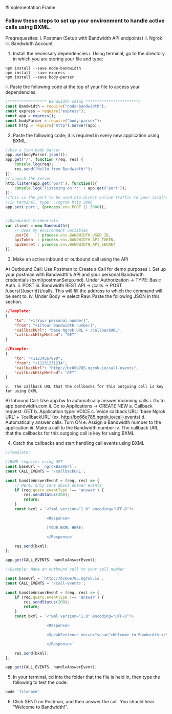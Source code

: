 #Implementation Frame

### Follow these steps to set up your environment to handle active calls using BXML.

Preqrequesites:
i. Postman (Setup with Bandwidth API endpoints)
ii. Ngrok
iii. Bandwidth Account

1. Install the necessary dependencies
i. Using terminal, go to the directory in which you are storing your file and type:

```
npm install --save node-bandwidth
npm install --save express
npm install --save body-parser
```
ii. Paste the following code at the top of your file to access your dependencies.

```js
/***************** Bandwidth setup ***********************/
const Bandwidth = require("node-bandwidth");
const express = require("express");
const app = express();
const bodyParser = require("body-parser");
const http = require("http").Server(app);
```

2. Paste the following code; it is required in every new application using BXML.

```js
//Use a json body parser
app.use(bodyParser.json());
app.get("/", function (req, res) {
    console.log(req);
    res.send("Hello from Bandwidth!");
});
// Launch the Server
http.listen(app.get('port'), function(){
    console.log('listening on *:' + app.get('port'));
});
//This is the port to be used oto direct online traffic to your localhost using Ngrok
//In terminal, type: ./ngrok http 3000
app.set('port', (process.env.PORT || 3000));


//Bandwidth Credentials
var client = new Bandwidth({
    // Uses my environment variables
    userId    : process.env.BANDWIDTH_USER_ID, 
    apiToken  : process.env.BANDWIDTH_API_TOKEN,
    apiSecret : process.env.BANDWIDTH_API_SECRET
});
```

3. Make an active inbound or outbound call using the API

A) Outbound Call: Use Postman to Create a Call for demo purposes
	i. Set up your postman with Bandwidth's API and your personal Bandwidth credentials (bxml/postmanSetup.md).  Under Authorization -> TYPE: Basic Auth.
	ii. POST
	iii. Bandwidth REST API -> /calls -> POST /users/{{userId}}/calls.  This will fill the address to which the command will be sent to.
	iv. Under Body -> select Raw.  Paste the following JSON in this section.

```json
//Template:
{
    "to": "+1[Your personal number]",
    "from": "+1[Your Bandwidth number]",
    "callbackUrl": "base Ngrok URL + /callbackURL",
    "callbackHttpMethod": "GET"
}

//Example:
{
    "to": "+11234567890",
    "from": "+11231231234",
    "callbackUrl": "http://bc66e785.ngrok.io/call-events",
    "callbackHttpMethod": "GET"
}
```
	
	v.  The callback URL that the callbacks for this outgoing call is key for using BXML

B) Inbound Call: Use app.bw to automatically answer incoming calls
	i.  Go to app.bandwidth.com
	ii. Go to Applications -> CREATE NEW
		a. Callback request: GET
		b. Application type: VOICE
		c. Voice callback URL: 'base Ngrok URL' + '/callbackURL' (ex. http://bc66e785.ngrok.io/call-events)
		d. Automatically answer calls: Turn ON
		e. Assign a Bandwidth number to the application
	iii. Make a call to the Bandwidth number
	iv. The callback URL that the callbacks for this outgoing call is key for using BXML

4. Catch the callbacks and start handling call events using BXML

```js
//Template:

//BXML requires using GET
const baseUrl = `ngrokBaseUrl`;
const CALL_EVENTS = '/callbackURL';

const handleAnswerEvent = (req, res) => {
    // Here, only care about answer events
    if (req.query.eventType !== 'answer') {
        res.sendStatus(200);
        return;
    }
    const bxml = `<?xml version="1.0" encoding="UTF-8"?>

				  <Response>

				  [YOUR BXML HERE]

				  </Response>`

    res.send(bxml);
};

app.get(CALL_EVENTS, handleAnswerEvent);

//Example: Make an outbound call to your cell number

const baseUrl = `http://bc66e785.ngrok.io`;
const CALL_EVENTS = '/call-events';

const handleAnswerEvent = (req, res) => {
    if (req.query.eventType !== 'answer') {
        res.sendStatus(200);
        return;
    }
    const bxml = `<?xml version="1.0" encoding="UTF-8"?>

				  <Response>

				  <SpeakSentence voice="susan">Welcome to Bandwidth!</SpeakSentence>

				  </Response>`

    res.send(bxml);
};

app.get(CALL_EVENTS, handleAnswerEvent);

```

5. In your terminal, cd into the folder that the file is held in, then type the following to test the code.

```js
node 'filename'
```

6. Click SEND on Postman, and then answer the call.  You should hear "Welcome to Bandwidth!".